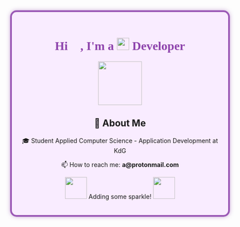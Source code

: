 <!DOCTYPE html>
<html>
<head>
  <style>
    .container {
      border: 4px solid #9b59b6; /* Purple border */
      border-radius: 15px;
      padding: 20px;
      max-width: 600px;
      margin: 20px auto;
      text-align: center;
      background: #f9ecff; /* Light purple background */
      box-shadow: 0 0 10px rgba(155, 89, 182, 0.5); /* Glow effect */
    }
    h1 {
      color: #8e44ad; /* Darker purple */
      font-family: 'Comic Sans MS', cursive; /* Cute font */
    }
    .bounce {
      animation: bounce 2s infinite; /* Bouncing animation */
    }
    @keyframes bounce {
      0%, 20%, 50%, 80%, 100% { transform: translateY(0); }
      40% { transform: translateY(-20px); }
      60% { transform: translateY(-10px); }
    }
  </style>
</head>
<body>
  <div class="container">
    <h1>Hi 👋, I'm a <img src="https://media.giphy.com/media/hvRJCLFzcasrR4ia7z/giphy.gif" width="28"> Developer</h1>
    <img src="https://media.giphy.com/media/KAq5w47R9rmTuvWOWa/giphy.gif" width="100" class="bounce">
    <h2>🌸 About Me</h2>
    <p>🎓 Student Applied Computer Science - Application Development at KdG</p>
    <p>📫 How to reach me: <strong>a@protonmail.com</strong></p>
    <p><img src="https://media.giphy.com/media/LmNwrBhejkK9EFP504/giphy.gif" width="50"> Adding some sparkle! <img src="https://media.giphy.com/media/3oEjI6SIIHBdRxXI40/giphy.gif" width="50"></p>
  </div>
</body>
</html>
